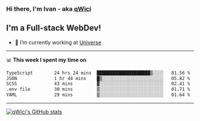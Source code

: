 ### Hi there, I'm Ivan - aka [qWici][website]

## I'm a Full-stack WebDev!
- 🔭 I’m currently working at [Universe][universe]

---

📊 **This week I spent my time on**
<!--START_SECTION:waka-->

```txt
TypeScript        24 hrs 24 mins  ████████████████████▒░░░░   81.56 %
JSON              1 hr 44 mins    █▒░░░░░░░░░░░░░░░░░░░░░░░   05.82 %
SCSS              43 mins         ▓░░░░░░░░░░░░░░░░░░░░░░░░   02.41 %
.env file         30 mins         ▒░░░░░░░░░░░░░░░░░░░░░░░░   01.71 %
YAML              29 mins         ▒░░░░░░░░░░░░░░░░░░░░░░░░   01.64 %
```

<!--END_SECTION:waka-->

---

[![qWici's GitHub stats](https://github-readme-stats.vercel.app/api?username=qWici)](https://github.com/qWici/github-readme-stats)

[website]: https://devkucher.com
[twitter]: https://twitter.com/KucherDev
[linkedin]: https://www.linkedin.com/in/ivankucher
[universe]: https://universeapps.limited
